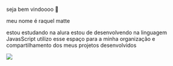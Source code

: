 seja bem vindoooo 👋

meu nome é raquel matte

estou estudando na alura
estou de desenvolvendo na linguagem JavasScript
utilizo esse espaço para a minha organização e compartilhamento dos meus projetos desenvolvidos 




![](https://media1.tenor.com/m/gCwf27cx6rAAAAAC/supernatural-dean-winchester.gif)

